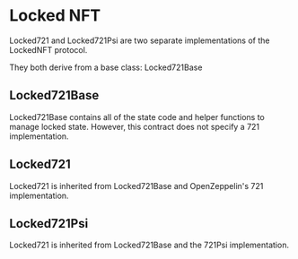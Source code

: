 # Locked NFT

Locked721 and Locked721Psi are two separate implementations of the LockedNFT
protocol.

They both derive from a base class: Locked721Base

## Locked721Base

Locked721Base contains all of the state code and helper functions to manage
locked state. However, this contract does not specify a 721 implementation.

## Locked721

Locked721 is inherited from Locked721Base and OpenZeppelin's 721 implementation.

## Locked721Psi

Locked721 is inherited from Locked721Base and the 721Psi implementation.
